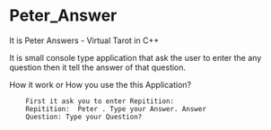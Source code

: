 # Peter_Answer
It is Peter Answers - Virtual Tarot in C++

It is small console type application that ask the user to enter the any question then it tell the answer of that question.

How it work or How you use the this Application?

        First it ask you to enter Repitition:
        Repitition:  Peter . Type your Answer. Answer
        Question: Type your Question?
        
